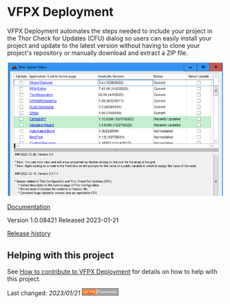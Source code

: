 # VFPX Deployment

VFPX Deployment automates the steps needed to include your project in the Thor Check for Updates (CFU) dialog so users can easily install your project and update to the latest version without having to clone your project's repository or manually download and extract a ZIP file.

![](./docs/Images/ThorCFUDialog.png)

[Documentation](./docs/ThorUpdate.md)

Version 1.0.08421 Released 2023-01-21

[Release history](./docs/Change%20Log.md)

## Helping with this project

See [How to contribute to VFPX Deployment](.github/CONTRIBUTING.md) for details on how to help with this project.

Last changed: _2023/01/21_ ![Picture](./docs/Images/vfpxpoweredby_alternative.gif)
